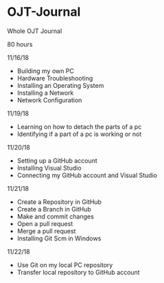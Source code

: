# OJT-Journal
Whole OJT Journal

80 hours

11/16/18
- Building my own PC
- Hardware Troubleshooting
- Installing an Operating System
- Installing a Network
- Network Configuration

11/19/18
- Learning on how to detach the parts of a pc
- Identifying if a part of a pc is working or not

11/20/18
- Setting up a GitHub account
- Installing Visual Studio
- Connecting my GitHub account and Visual Studio

11/21/18
- Create a Repository in GitHub
- Create a Branch in GitHub
- Make and commit changes
- Open a pull request
- Merge a pull request
- Installing Git Scm in Windows

11/22/18
- Use Git on my local PC repository
- Transfer local repository to GitHub account
